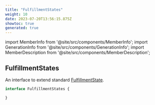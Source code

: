 ```yaml
---
title: "FulfillmentStates"
weight: 10
date: 2023-07-20T13:56:15.875Z
showtoc: true
generated: true
---
```

<!-- This file was generated from the Vendure source. Do not modify. Instead, re-run the "docs:build" script -->
import MemberInfo from '@site/src/components/MemberInfo';
import GenerationInfo from '@site/src/components/GenerationInfo';
import MemberDescription from '@site/src/components/MemberDescription';


## FulfillmentStates

<GenerationInfo sourceFile="packages/core/src/service/helpers/fulfillment-state-machine/fulfillment-state.ts" sourceLine="19" packageName="@vendure/core" />

An interface to extend standard <a href='/typescript-api/fulfillment/fulfillment-state#fulfillmentstate'>FulfillmentState</a>.

```ts title="Signature"
interface FulfillmentStates {

}
```
